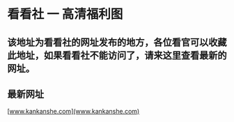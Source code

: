# 看看社 一 高清福利图  

## 该地址为看看社的网址发布的地方，各位看官可以收藏此地址，如果看看社不能访问了，请来这里查看最新的网址。

## 最新网址
[www.kankanshe.com](www.kankanshe.com)

